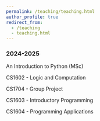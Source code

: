 ```yaml
---
permalink: /teaching/teaching.html
author_profile: true
redirect_from: 
  - /teaching
  - teaching.html
---
```


### 2024-2025

An Introduction to Python (MSc) 

CS1602 - Logic and Computation

CS1704 - Group Project

CS1603 - Introductory Programming

CS1604 - Programming Applications
